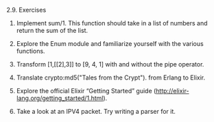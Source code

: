 2.9. Exercises

1.  Implement sum/1. This function should take in a list of numbers and return the sum of the list.

2.  Explore the Enum module and familiarize yourself with the various functions.

3.  Transform [1,[[2],3]] to [9, 4, 1] with and without the pipe operator.

4.  Translate crypto:md5("Tales from the Crypt"). from Erlang to Elixir.

5.  Explore the official Elixir “Getting Started” guide (http://elixir-lang.org/getting_started/1.html).

6.  Take a look at an IPV4 packet. Try writing a parser for it.
